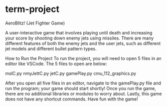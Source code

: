 # term-project
AeroBlitz! (Jet Fighter Game) 

A user-interactive game that involves playing until death and increasing your score by shooting down enemy jets using missiles. 
There are many different features of both the enemy jets and the user jets, such as different jet models and different bullet pattern types. 

How to Run the Project
To run the project, you will need to open 5 files in an editor like VSCode. The 5 files to open are below:

mslC.py
nmyJettC.py
jetC.py
gamePlay.py
cmu_112_graphics.py


After you open all five files in an editor, navigate to the gamePlay.py file and run the program; your game should start shortly! 
Once you run the game, there are no additional libraries or modules to worry about. Lastly, this game does not have any shortcut commands. 
Have fun with the game! 
